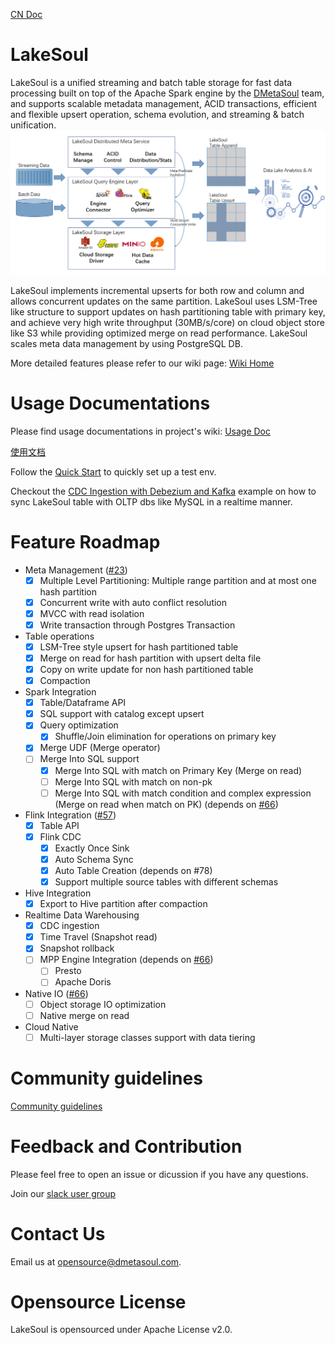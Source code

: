 [CN Doc](README-CN.md)

# LakeSoul
LakeSoul is a unified streaming and batch table storage for fast data processing built on top of the Apache Spark engine by the [DMetaSoul](https://www.dmetasoul.com) team, and supports scalable metadata management, ACID transactions, efficient and flexible upsert operation, schema evolution, and streaming & batch unification.
![LakeSoul Arch](doc/LakeSoul.png)

LakeSoul implements incremental upserts for both row and column and allows concurrent updates on the same partition. LakeSoul uses LSM-Tree like structure to support updates on hash partitioning table with primary key, and achieve very high write throughput (30MB/s/core) on cloud object store like S3 while providing optimized merge on read performance. LakeSoul scales meta data management by using PostgreSQL DB.

More detailed features please refer to our wiki page: [Wiki Home](../../wiki/Home)

# Usage Documentations
Please find usage documentations in project's wiki:
[Usage Doc](../../wiki/Usage-Doc)

[使用文档](../../wiki/%E4%BD%BF%E7%94%A8%E6%96%87%E6%A1%A3)

Follow the [Quick Start](../../wiki/QuickStart) to quickly set up a test env.

Checkout the [CDC Ingestion with Debezium and Kafka](examples/cdc_ingestion_debezium) example on how to sync LakeSoul table with OLTP dbs like MySQL in a realtime manner.

# Feature Roadmap
* Meta Management ([#23](https://github.com/meta-soul/LakeSoul/issues/23))
  - [x] Multiple Level Partitioning: Multiple range partition and at most one hash partition
  - [x] Concurrent write with auto conflict resolution
  - [x] MVCC with read isolation
  - [x] Write transaction through Postgres Transaction
* Table operations 
  - [x] LSM-Tree style upsert for hash partitioned table
  - [x] Merge on read for hash partition with upsert delta file
  - [x] Copy on write update for non hash partitioned table
  - [x] Compaction
* Spark Integration
  - [x] Table/Dataframe API
  - [x] SQL support with catalog except upsert
  - [x] Query optimization
    - [x] Shuffle/Join elimination for operations on primary key
  - [x] Merge UDF (Merge operator)
  - [ ] Merge Into SQL support
    - [x] Merge Into SQL with match on Primary Key (Merge on read)
    - [ ] Merge Into SQL with match on non-pk
    - [ ] Merge Into SQL with match condition and complex expression (Merge on read when match on PK) (depends on [#66](https://github.com/meta-soul/LakeSoul/issues/66))
* Flink Integration ([#57](https://github.com/meta-soul/LakeSoul/issues/57))
  - [x] Table API
  - [x] Flink CDC
    - [x] Exactly Once Sink
    - [x] Auto Schema Sync
    - [x] Auto Table Creation (depends on #78)
    - [x] Support multiple source tables with different schemas
* Hive Integration
  - [x] Export to Hive partition after compaction
* Realtime Data Warehousing
  - [x] CDC ingestion
  - [x] Time Travel (Snapshot read)
  - [x] Snapshot rollback
  - [ ] MPP Engine Integration (depends on [#66](https://github.com/meta-soul/LakeSoul/issues/66))
    - [ ] Presto
    - [ ] Apache Doris
* Native IO ([#66](https://github.com/meta-soul/LakeSoul/issues/66))
  - [ ] Object storage IO optimization
  - [ ] Native merge on read
* Cloud Native
  - [ ] Multi-layer storage classes support with data tiering

# Community guidelines
[Community guidelines](community-guideline.md)

# Feedback and Contribution
Please feel free to open an issue or dicussion if you have any questions.

Join our [slack user group](https://join.slack.com/t/dmetasoul-user/shared_invite/zt-1681xagg3-4YouyW0Y4wfhPnvji~OwFg)

# Contact Us
Email us at [opensource@dmetasoul.com](mailto:opensource@dmetasoul.com).

# Opensource License
LakeSoul is opensourced under Apache License v2.0.
